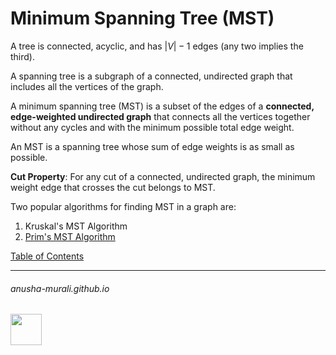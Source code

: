 # Minimum Spanning Tree (MST)

A tree is connected, acyclic, and has $|V|-1$ edges (any two implies the third).

A spanning tree is a subgraph of a connected, undirected graph that includes all the vertices of the graph.

A minimum spanning tree (MST) is a subset of the edges of a **connected, edge-weighted undirected graph** that connects all the vertices together without any cycles and with the minimum possible total edge weight.

An MST is a spanning tree whose sum of edge weights is as small as possible.

**Cut Property**: For any cut of a connected, undirected graph, the minimum weight edge that crosses the cut belongs to MST.

Two popular algorithms for finding MST in a graph are:
1. Kruskal's MST Algorithm
2. [Prim's MST Algorithm](./prim.md)


[Table of Contents](./index.md)

* * *
###### anusha-murali.github.io

<img src="https://github.com/anusha-murali/anusha-murali.github.io/assets/111596338/639243aa-2857-4595-a65a-7852762bb002" width="50" height="50"/>
